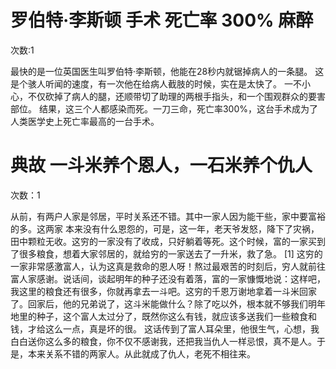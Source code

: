 # 罗伯特·李斯顿 手术 死亡率 300%  麻醉

次数:1

最快的是一位英国医生叫罗伯特·李斯顿，他能在28秒内就锯掉病人的一条腿。
这是个骇人听闻的速度，有一次他在给病人截肢的时候，实在是太快了。
一不小心，不仅砍掉了病人的腿，还顺带切了助理的两根手指头，和一个围观群众的要害部位。
结果，这三个人都感染而死。一刀三命，死亡率300%，这台手术成为了人类医学史上死亡率最高的一台手术。

# 典故 一斗米养个恩人，一石米养个仇人

次数：1

从前，有两户人家是邻居，平时关系还不错。其中一家人因为能干些，家中要富裕的多。这两家 本来没有什么恩怨的，可是，这一年，老天爷发怒，降下了灾祸，田中颗粒无收。这穷的一家没有了收成，只好躺着等死。这个时候，富的一家买到了很多粮食，想着大家邻居的，就给穷的一家送去了一升米，救了急。 [1] 
这穷的一家非常感激富人，认为这真是救命的恩人呀！熬过最艰苦的时刻后，穷人就前往富人家感谢。说话间，谈起明年的种子还没有着落，富的一家慷慨地说：这样吧，我这里的粮食还有很多，你就再拿去一斗吧。这穷的千恩万谢地拿着一斗米回家了。回家后，他的兄弟说了，这斗米能做什么？除了吃以外，根本就不够我们明年地里的种子，这个富人太过分了，既然你这么有钱，就应该多送我们一些粮食和钱，才给这么一点，真是坏的很。
这话传到了富人耳朵里，他很生气，心想，我白白送你这么多的粮食，你不仅不感谢我，还把我当仇人一样忌恨，真不是人。于是，本来关系不错的两家人。从此就成了仇人，老死不相往来。
